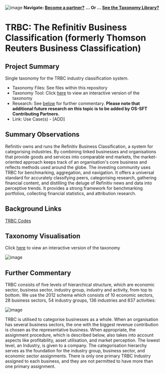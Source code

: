 ![image](https://user-images.githubusercontent.com/112073913/188821900-0c411acf-fbdd-4163-adc9-3ba4e2be78df.png)
**Navigate: [Become a partner?](https://github.com/OS-SFT/06-COLLABORATORS-PARTNERS)**
**... Or ... [See the Taxonomy Library?](https://github.com/orgs/OS-SFT/projects/2)**

# TRBC: The Refinitiv Business Classification (formerly Thomson Reuters Business Classification)

## Project Summary

Single taxonomy for the TRBC industry classification system.
- Taxonomy Files: See files within this repository
- Taxonomy Tool: Click [here](https://os-sft.solidatus.com/viewer/share/IKcITNPL1tfHHTdOmKX4LrpciGJxF2LU) to view an interactive version of the taxonomy
- Research: See [below](https://github.com/OS-SFT/Taxonomy-Mappings-Library/tree/main/Industry%20Classification%20Taxonomies/TRBC#further-commentary) for further commentary. **Please note that additional future research on this topic is to be added by OS-SFT Contributing Partners.**
- Link: Use Case(s) - [ADD]

## Summary Observations
Refinitiv owns and runs the Refinitiv Business Classification, a system for categorising industries. By combining linked businesses and organisations that provide goods and services into comparable end markets, the market-oriented approach keeps track of an organisation's core business and reflects methods used around the globe.
The investing community uses TRBC for benchmarking, aggregation, and navigation. It offers a universal standard for accurately classifying peers, categorising research, gathering financial content, and distilling the deluge of Refinitiv news and data into perceptive trends. It provides a strong framework for benchmarking portfolios, collecting financial statistics, and attribution research.

## Background Links
[TRBC Codes](https://www.refinitiv.com/content/dam/marketing/en_us/documents/quick-reference-guides/trbc-business-classification-quick-guide.pdf)

## Taxonomy Visualisation

Click [here](https://os-sft.solidatus.com/viewer/share/IKcITNPL1tfHHTdOmKX4LrpciGJxF2LU) to view an interactive version of the taxonomy

![image](https://github.com/OS-SFT/Taxonomy-Mappings-Library/assets/112079442/73da84f9-d603-40df-9667-a27f806fc917)

## Further Commentary
TRBC consists of five levels of hierarchical structure, which are economic sector, business sector, industry group, industry and activity, from top to bottom. We use the 2012 schema which consists of 10 economic sectors, 28 business sectors, 54 industry groups, 136 industries and 837 activities:

![image](https://user-images.githubusercontent.com/112077283/193855275-66f226cd-5af6-40bb-9654-f354b4f237d6.png)

TRBC is utilised to categorise businesses as a whole. When an organisation has several business sectors, the one with the biggest revenue contribution is chosen as the representative business. When appropriate, the assignment procedure, which is described below, also takes into account aspects like profitability, asset utilisation, and market perception. The lowest level, an Industry, is given to a company. The categorisation hierarchy serves as the foundation for the industry group, business sector, and economic sector assignments. There is only one primary TRBC Industry assigned to each business, and they are not permitted to have more than one primary assignment.
